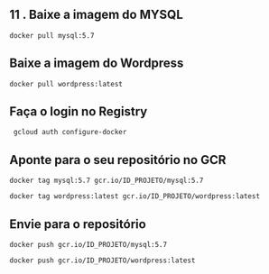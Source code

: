 ## 11 . Baixe a imagem do MYSQL

```docker pull mysql:5.7```

## Baixe a imagem do Wordpress

```docker pull wordpress:latest```

## Faça o login no Registry

``` gcloud auth configure-docker```

## Aponte para o seu repositório no GCR

```docker tag mysql:5.7 gcr.io/ID_PROJETO/mysql:5.7```

```docker tag wordpress:latest gcr.io/ID_PROJETO/wordpress:latest```

## Envie para o repositório

```docker push gcr.io/ID_PROJETO/mysql:5.7```

```docker push gcr.io/ID_PROJETO/wordpress:latest```



